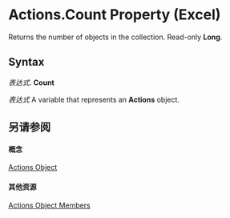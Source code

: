 
# Actions.Count Property (Excel)

Returns the number of objects in the collection. Read-only  **Long**.


## Syntax

 _表达式_. **Count**

 _表达式_ A variable that represents an **Actions** object.


## 另请参阅


#### 概念


[Actions Object](c4175be1-826d-e5f8-6e3b-b98a1bd755ef.md)
#### 其他资源


[Actions Object Members](http://msdn.microsoft.com/library/def17cfc-1365-d99c-0c92-d8be51fb25a8%28Office.15%29.aspx)